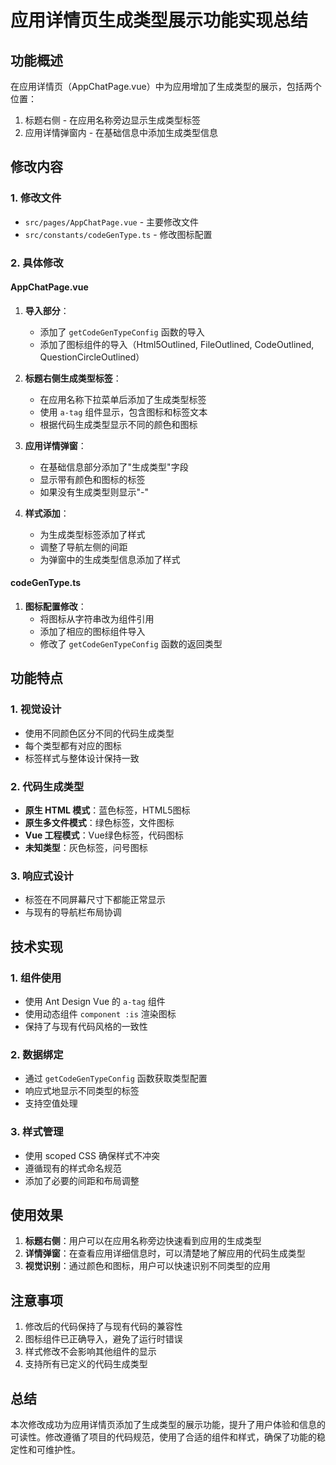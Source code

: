 # 应用详情页生成类型展示功能实现总结

## 功能概述
在应用详情页（AppChatPage.vue）中为应用增加了生成类型的展示，包括两个位置：
1. 标题右侧 - 在应用名称旁边显示生成类型标签
2. 应用详情弹窗内 - 在基础信息中添加生成类型信息

## 修改内容

### 1. 修改文件
- `src/pages/AppChatPage.vue` - 主要修改文件
- `src/constants/codeGenType.ts` - 修改图标配置

### 2. 具体修改

#### AppChatPage.vue
1. **导入部分**：
   - 添加了 `getCodeGenTypeConfig` 函数的导入
   - 添加了图标组件的导入（Html5Outlined, FileOutlined, CodeOutlined, QuestionCircleOutlined）

2. **标题右侧生成类型标签**：
   - 在应用名称下拉菜单后添加了生成类型标签
   - 使用 `a-tag` 组件显示，包含图标和标签文本
   - 根据代码生成类型显示不同的颜色和图标

3. **应用详情弹窗**：
   - 在基础信息部分添加了"生成类型"字段
   - 显示带有颜色和图标的标签
   - 如果没有生成类型则显示"-"

4. **样式添加**：
   - 为生成类型标签添加了样式
   - 调整了导航左侧的间距
   - 为弹窗中的生成类型信息添加了样式

#### codeGenType.ts
1. **图标配置修改**：
   - 将图标从字符串改为组件引用
   - 添加了相应的图标组件导入
   - 修改了 `getCodeGenTypeConfig` 函数的返回类型

## 功能特点

### 1. 视觉设计
- 使用不同颜色区分不同的代码生成类型
- 每个类型都有对应的图标
- 标签样式与整体设计保持一致

### 2. 代码生成类型
- **原生 HTML 模式**：蓝色标签，HTML5图标
- **原生多文件模式**：绿色标签，文件图标  
- **Vue 工程模式**：Vue绿色标签，代码图标
- **未知类型**：灰色标签，问号图标

### 3. 响应式设计
- 标签在不同屏幕尺寸下都能正常显示
- 与现有的导航栏布局协调

## 技术实现

### 1. 组件使用
- 使用 Ant Design Vue 的 `a-tag` 组件
- 使用动态组件 `component :is` 渲染图标
- 保持了与现有代码风格的一致性

### 2. 数据绑定
- 通过 `getCodeGenTypeConfig` 函数获取类型配置
- 响应式地显示不同类型的标签
- 支持空值处理

### 3. 样式管理
- 使用 scoped CSS 确保样式不冲突
- 遵循现有的样式命名规范
- 添加了必要的间距和布局调整

## 使用效果

1. **标题右侧**：用户可以在应用名称旁边快速看到应用的生成类型
2. **详情弹窗**：在查看应用详细信息时，可以清楚地了解应用的代码生成类型
3. **视觉识别**：通过颜色和图标，用户可以快速识别不同类型的应用

## 注意事项

1. 修改后的代码保持了与现有代码的兼容性
2. 图标组件已正确导入，避免了运行时错误
3. 样式修改不会影响其他组件的显示
4. 支持所有已定义的代码生成类型

## 总结

本次修改成功为应用详情页添加了生成类型的展示功能，提升了用户体验和信息的可读性。修改遵循了项目的代码规范，使用了合适的组件和样式，确保了功能的稳定性和可维护性。
